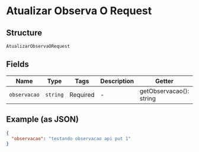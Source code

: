 
# Atualizar Observa O Request

## Structure

`AtualizarObservaORequest`

## Fields

| Name | Type | Tags | Description | Getter | Setter |
|  --- | --- | --- | --- | --- | --- |
| `observacao` | `string` | Required | - | getObservacao(): string | setObservacao(string observacao): void |

## Example (as JSON)

```json
{
  "observacao": "testando observacao api put 1"
}
```

